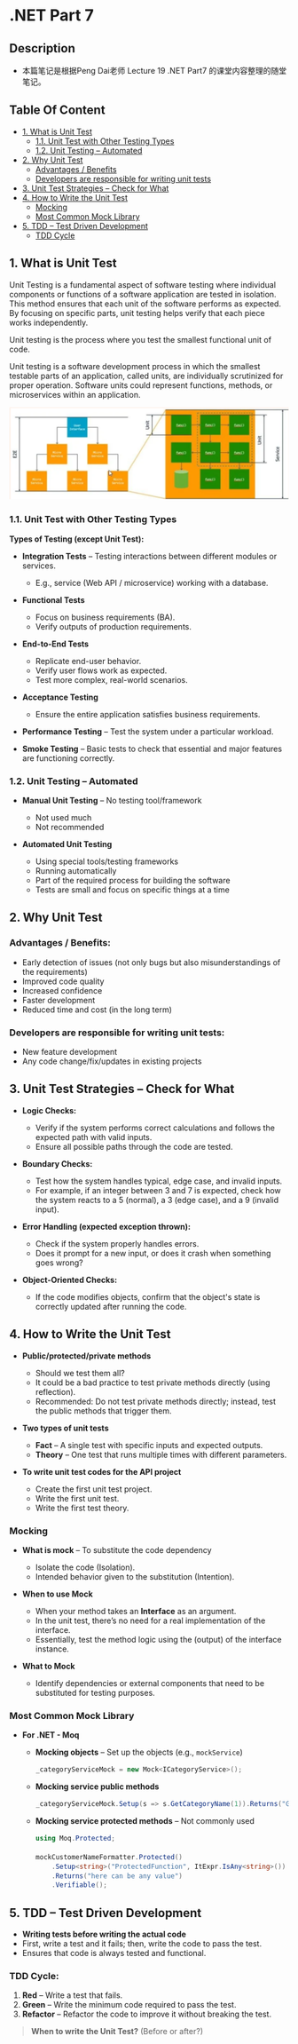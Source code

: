 # .NET Part 7

## Description

- 本篇笔记是根据Peng Dai老师 Lecture 19 .NET Part7 的课堂内容整理的随堂笔记。

## Table Of Content

- [1. What is Unit Test](#1-what-is-unit-test)
  - [1.1. Unit Test with Other Testing Types](#11-unit-test-with-other-testing-types)
  - [1.2. Unit Testing – Automated](#12-unit-testing--automated)
- [2. Why Unit Test](#2-why-unit-test)
  - [Advantages / Benefits](#advantages--benefits)
  - [Developers are responsible for writing unit tests](#developers-are-responsible-for-writing-unit-tests)
- [3. Unit Test Strategies – Check for What](#3-unit-test-strategies--check-for-what)
- [4. How to Write the Unit Test](#4-how-to-write-the-unit-test)
  - [Mocking](#mocking)
  - [Most Common Mock Library](#most-common-mock-library)
- [5. TDD – Test Driven Development](#5-tdd--test-driven-development)
  - [TDD Cycle](#tdd-cycle)


## 1. What is Unit Test

Unit Testing is a fundamental aspect of software testing where individual components or functions of a software application are tested in isolation. This method ensures that each unit of the software performs as expected. By focusing on specific parts, unit testing helps verify that each piece works independently.

Unit testing is the process where you test the smallest functional unit of code.

Unit testing is a software development process in which the smallest testable parts of an application, called units, are individually scrutinized for proper operation. Software units could represent functions, methods, or microservices within an application.

![unit test](./assets/images/ut.png)

### 1.1. Unit Test with Other Testing Types

**Types of Testing (except Unit Test):**

- **Integration Tests** – Testing interactions between different modules or services.
  - E.g., service (Web API / microservice) working with a database.

- **Functional Tests**
  - Focus on business requirements (BA).
  - Verify outputs of production requirements.

- **End-to-End Tests**
  - Replicate end-user behavior.
  - Verify user flows work as expected.
  - Test more complex, real-world scenarios.

- **Acceptance Testing**
  - Ensure the entire application satisfies business requirements.

- **Performance Testing** – Test the system under a particular workload.

- **Smoke Testing** – Basic tests to check that essential and major features are functioning correctly.

### 1.2. Unit Testing – Automated

- **Manual Unit Testing** – No testing tool/framework
  - Not used much
  - Not recommended

- **Automated Unit Testing**
  - Using special tools/testing frameworks
  - Running automatically
  - Part of the required process for building the software
  - Tests are small and focus on specific things at a time

## 2. Why Unit Test

### Advantages / Benefits:
- Early detection of issues (not only bugs but also misunderstandings of the requirements)
- Improved code quality
- Increased confidence
- Faster development
- Reduced time and cost (in the long term)

### Developers are responsible for writing unit tests:
- New feature development
- Any code change/fix/updates in existing projects

## 3. Unit Test Strategies – Check for What

- **Logic Checks:**
  - Verify if the system performs correct calculations and follows the expected path with valid inputs.
  - Ensure all possible paths through the code are tested.

- **Boundary Checks:**
  - Test how the system handles typical, edge case, and invalid inputs.
  - For example, if an integer between 3 and 7 is expected, check how the system reacts to a 5 (normal), a 3 (edge case), and a 9 (invalid input).

- **Error Handling (expected exception thrown):**
  - Check if the system properly handles errors.
  - Does it prompt for a new input, or does it crash when something goes wrong?

- **Object-Oriented Checks:**
  - If the code modifies objects, confirm that the object's state is correctly updated after running the code.

## 4. How to Write the Unit Test

- **Public/protected/private methods**
  - Should we test them all?
  - It could be a bad practice to test private methods directly (using reflection).
  - Recommended: Do not test private methods directly; instead, test the public methods that trigger them.

- **Two types of unit tests**
  - **Fact** – A single test with specific inputs and expected outputs.
  - **Theory** – One test that runs multiple times with different parameters.

- **To write unit test codes for the API project**
  - Create the first unit test project.
  - Write the first unit test.
  - Write the first test theory.

### Mocking

- **What is mock** – To substitute the code dependency
  - Isolate the code (Isolation).
  - Intended behavior given to the substitution (Intention).

- **When to use Mock**
  - When your method takes an **Interface** as an argument.
  - In the unit test, there’s no need for a real implementation of the interface.
  - Essentially, test the method logic using the (output) of the interface instance.

- **What to Mock**
  - Identify dependencies or external components that need to be substituted for testing purposes.

### Most Common Mock Library

- **For .NET - Moq**
  - **Mocking objects** – Set up the objects (e.g., `mockService`)
    ```csharp
    _categoryServiceMock = new Mock<ICategoryService>();
    ```

  - **Mocking service public methods**
    ```csharp
    _categoryServiceMock.Setup(s => s.GetCategoryName(1)).Returns("Games");
    ```

  - **Mocking service protected methods** – Not commonly used
    ```csharp
    using Moq.Protected;

    mockCustomerNameFormatter.Protected()
        .Setup<string>("ProtectedFunction", ItExpr.IsAny<string>())
        .Returns("here can be any value")
        .Verifiable();
    ```
## 5. TDD – Test Driven Development

- **Writing tests before writing the actual code**
- First, write a test and it fails; then, write the code to pass the test.
- Ensures that code is always tested and functional.

### TDD Cycle:
1. **Red** – Write a test that fails.
2. **Green** – Write the minimum code required to pass the test.
3. **Refactor** – Refactor the code to improve it without breaking the test.

> **When to write the Unit Test?** (Before or after?)
